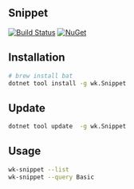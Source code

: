 ## Snippet

[![Build Status](https://dev.azure.com/wk-j/snippet/_apis/build/status/wk-j.snippet?branchName=master)](https://dev.azure.com/wk-j/snippet/_build/latest?definitionId=14&branchName=master)
[![NuGet](https://img.shields.io/nuget/v/wk.Snippet.svg)](https://www.nuget.org/packages/wk.Snippet)

## Installation

```bash
# brew install bat
dotnet tool install -g wk.Snippet
```

## Update

```bash
dotnet tool update  -g wk.Snippet
```

## Usage

```bash
wk-snippet --list
wk-snippet --query Basic
```